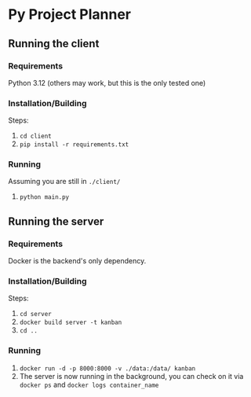 # Py Project Planner

## Running the client

### Requirements
Python 3.12 (others may work, but this is the only tested one)

### Installation/Building
Steps:
1. `cd client`
2. `pip install -r requirements.txt`
### Running
Assuming you are still in `./client/`
1. `python main.py`

## Running the server

### Requirements
Docker is the backend's only dependency.

### Installation/Building
Steps:
1. `cd server`
2. `docker build server -t kanban`
3. `cd ..`
### Running
1. `docker run -d -p 8000:8000 -v ./data:/data/ kanban`
2.  The server is now running in the background, you can check on it via `docker ps` and `docker logs container_name`
